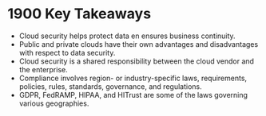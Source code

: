 # 1900 Key Takeaways

- Cloud security helps protect data en ensures business continuity.
- Public and private clouds have their own advantages and disadvantages with respect to data security.
- Cloud security is a shared responsibility between the cloud vendor and the enterprise.
- Compliance involves region- or industry-specific laws, requirements, policies, rules, standards, governance, and regulations.
- GDPR, FedRAMP, HIPAA, and HITrust are some of the laws governing various geographies.
